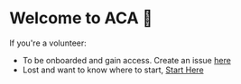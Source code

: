 # Welcome to ACA 👋

If you're a volunteer:
- To be onboarded and gain access. Create an issue [here](https://github.com/ACADEV1/.github/issues/new?assignees=sammypanda&labels=new+volunteer&projects=&template=new-volunteer.md&title=%5BNew+Volunteer%5D+%3CFull+Name%3E)
- Lost and want to know where to start, [Start Here](https://github.com/ACADEV1/.github/tree/dev/docs)

<!--

**Here are some ideas to get you started:**

🙋‍♀️ A short introduction - what is your organization all about?
🌈 Contribution guidelines - how can the community get involved?
👩‍💻 Useful resources - where can the community find your docs? Is there anything else the community should know?
🍿 Fun facts - what does your team eat for breakfast?
🧙 Remember, you can do mighty things with the power of [Markdown](https://docs.github.com/github/writing-on-github/getting-started-with-writing-and-formatting-on-github/basic-writing-and-formatting-syntax)
-->
